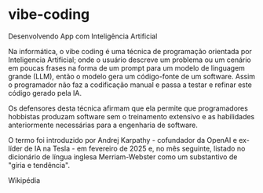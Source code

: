# vibe-coding
Desenvolvendo App com Inteligência Artificial

Na informática, o vibe coding é uma técnica de programação orientada por Inteligencia Artificial; onde o usuário descreve um problema ou um cenário em poucas frases na forma de um prompt para um modelo de linguagem grande (LLM), então o modelo gera um código-fonte de um software. Assim o programador não faz a codificação manual e passa a testar e refinar este código gerado pela IA.

Os defensores desta técnica afirmam que ela permite que programadores hobbistas produzam software sem o treinamento extensivo e as habilidades anteriormente necessárias para a engenharia de software.

O termo foi introduzido por Andrej Karpathy - cofundador da OpenAI e ex-líder de IA na Tesla - em fevereiro de 2025 e, no mês seguinte, listado no dicionário de língua inglesa Merriam-Webster como um substantivo de "gíria e tendência".

Wikipédia
